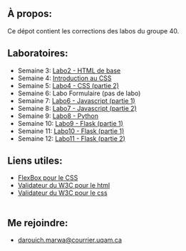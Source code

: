 ## À propos:
Ce dépot contient les corrections des labos du groupe 40.  

## Laboratoires:
- Semaine 3: [Labo2 - HTML de base](./LABO2)
- Semaine 4: [Introduction au CSS](./LABO3)
- Semaine 5: [Labo4 - CSS (partie 2)](./LABO4)
- Semaine 6: Labo Formulaire (pas de labo)
- Semaine 7: [Labo6 - Javascript (partie 1)](./LABO6)
- Semaine 8: [Labo7 - Javascript (partie 2)](./LABO7)
- Semaine 9: [Labo8 - Python](./LABO8)
- Semaine 10: [Labo9 - Flask (partie 1)](./LABO9)
- Semaine 11: [Labo10 - Flask (partie 1)](./LABO10)
- Semaine 12: [Labo11 - Flask (partie 2)](./LABO11)


## Liens utiles:
- [FlexBox pour le CSS](https://css-tricks.com/snippets/css/a-guide-to-flexbox/)
- [Validateur du W3C pour le html](https://validator.w3.org/)
- [Validateur du W3C pour le css](https://jigsaw.w3.org/css-validator/)
  &nbsp;  
  &nbsp;

## Me rejoindre:

- darouich.marwa@courrier.uqam.ca